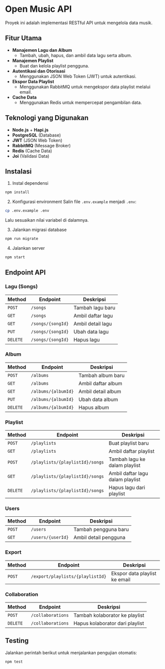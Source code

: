 # Open Music API

Proyek ini adalah implementasi RESTful API untuk mengelola data musik.

## Fitur Utama
- **Manajemen Lagu dan Album**
  - Tambah, ubah, hapus, dan ambil data lagu serta album.
- **Manajemen Playlist**
  - Buat dan kelola playlist pengguna.
- **Autentikasi dan Otorisasi**
  - Menggunakan JSON Web Token (JWT) untuk autentikasi.
- **Ekspor Data Playlist**
  - Menggunakan RabbitMQ untuk mengekspor data playlist melalui email.
- **Cache Data**
  - Menggunakan Redis untuk mempercepat pengambilan data.

## Teknologi yang Digunakan
- **Node.js** + **Hapi.js**
- **PostgreSQL** (Database)
- **JWT** (JSON Web Token)
- **RabbitMQ** (Message Broker)
- **Redis** (Cache Data)
- **Joi** (Validasi Data)

## Instalasi
1. Instal dependensi
```bash
npm install
```

2. Konfigurasi environment
Salin file `.env.example` menjadi `.env`:
```bash
cp .env.example .env
```
Lalu sesuaikan nilai variabel di dalamnya.

3. Jalankan migrasi database
```bash
npm run migrate
```

4. Jalankan server
```bash
npm start
```

## Endpoint API

### Lagu (Songs)
| Method | Endpoint             | Deskripsi                    |
|---------|----------------------|------------------------------|
| `POST`   | `/songs`              | Tambah lagu baru             |
| `GET`    | `/songs`              | Ambil daftar lagu            |
| `GET`    | `/songs/{songId}`     | Ambil detail lagu            |
| `PUT`    | `/songs/{songId}`     | Ubah data lagu               |
| `DELETE` | `/songs/{songId}`     | Hapus lagu                   |

### Album
| Method | Endpoint              | Deskripsi                    |
|---------|-----------------------|------------------------------|
| `POST`   | `/albums`              | Tambah album baru            |
| `GET`    | `/albums`              | Ambil daftar album           |
| `GET`    | `/albums/{albumId}`    | Ambil detail album           |
| `PUT`    | `/albums/{albumId}`    | Ubah data album              |
| `DELETE` | `/albums/{albumId}`    | Hapus album                  |

### Playlist
| Method | Endpoint                     | Deskripsi                        |
|---------|------------------------------|----------------------------------|
| `POST`   | `/playlists`                 | Buat playlist baru                |
| `GET`    | `/playlists`                 | Ambil daftar playlist             |
| `POST`   | `/playlists/{playlistId}/songs` | Tambah lagu ke dalam playlist     |
| `GET`    | `/playlists/{playlistId}/songs` | Ambil daftar lagu dalam playlist  |
| `DELETE` | `/playlists/{playlistId}/songs` | Hapus lagu dari playlist          |

### Users
| Method | Endpoint             | Deskripsi                    |
|---------|----------------------|------------------------------|
| `POST`   | `/users`              | Tambah pengguna baru         |
| `GET`    | `/users/{userId}`     | Ambil detail pengguna        |

### Export
| Method | Endpoint             | Deskripsi                    |
|---------|----------------------|------------------------------|
| `POST`   | `/export/playlists/{playlistId}` | Ekspor data playlist ke email |

### Collaboration
| Method | Endpoint                     | Deskripsi                        |
|---------|------------------------------|----------------------------------|
| `POST`   | `/collaborations`            | Tambah kolaborator ke playlist   |
| `DELETE` | `/collaborations`            | Hapus kolaborator dari playlist  |

## Testing
Jalankan perintah berikut untuk menjalankan pengujian otomatis:
```bash
npm test
```